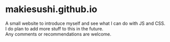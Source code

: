 # makiesushi.github.io
A small website to introduce myself and see what I can do with JS and CSS.  
I do plan to add more stuff to this in the future.  
Any comments or recommendations are welcome.    
